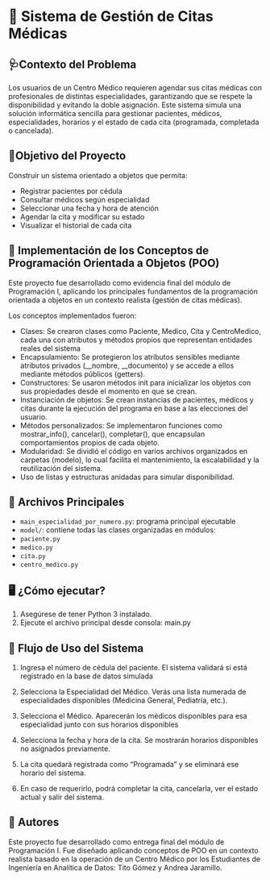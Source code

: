 # 📅 Sistema de Gestión de Citas Médicas 

## 🩺Contexto del Problema

Los usuarios de un Centro Médico requieren agendar sus citas médicas con profesionales de distintas especialidades, garantizando que se respete la disponibilidad y evitando la doble asignación. Este sistema simula una solución informática sencilla para gestionar pacientes, médicos, especialidades, horarios y el estado de cada cita (programada, completada o cancelada).

## 🎯Objetivo del Proyecto

Construir un sistema orientado a objetos que permita:

- Registrar pacientes por cédula
- Consultar médicos según especialidad
- Seleccionar una fecha y hora de atención
- Agendar la cita y modificar su estado
- Visualizar el historial de cada cita

## 🧠 Implementación de los Conceptos de Programación Orientada a Objetos (POO)
Este proyecto fue desarrollado como evidencia final del módulo de Programación I, aplicando los principales fundamentos de la programación orientada a objetos en un contexto realista (gestión de citas médicas).

Los conceptos implementados fueron:

- Clases: Se crearon clases como Paciente, Medico, Cita y CentroMedico, cada una con atributos y métodos propios que representan entidades reales del sistema
- Encapsulamiento: Se protegieron los atributos sensibles mediante atributos privados (__nombre, __documento) y se accede a ellos mediante métodos públicos (getters).
- Constructores: Se usaron métodos init para inicializar los objetos con sus propiedades desde el momento en que se crean.
- Instanciación de objetos: Se crean instancias de pacientes, médicos y citas durante la ejecución del programa en base a las elecciones del usuario.
- Métodos personalizados: Se implementaron funciones como mostrar_info(), cancelar(), completar(), que encapsulan comportamientos propios de cada objeto.
- Modularidad: Se dividió el código en varios archivos organizados en carpetas (modelo), lo cual facilita el mantenimiento, la escalabilidad y la reutilización del sistema.
- Uso de listas y estructuras anidadas para simular disponibilidad.

## 📁 Archivos Principales

- `main_especialidad_por_numero.py`: programa principal ejecutable
- `model/`: contiene todas las clases organizadas en módulos:
- `paciente.py`
- `medico.py`
- `cita.py`
- `centro_medico.py`

## 🖥️ ¿Cómo ejecutar?

1. Asegúrese de tener Python 3 instalado.
2. Ejecute el archivo principal desde consola: main.py

## 🧭 Flujo de Uso del Sistema

1. Ingresa el número de cédula del paciente.
El sistema validará si está registrado en la base de datos simulada

2. Selecciona la Especialidad del Médico.
Verás una lista numerada de especialidades disponibles (Medicina General, Pediatría, etc.).

3. Selecciona el Médico.
Aparecerán los médicos disponibles para esa especialidad junto con sus horarios disponibles

4. Selecciona la fecha y hora de la cita.
Se mostrarán horarios disponibles no asignados previamente.

5. La cita quedará registrada como “Programada” y se eliminará ese horario del sistema.
   
6. En caso de requerirlo, podrá completar la cita, cancelarla, ver el estado actual y salir del sistema.

## 👥 Autores

Este proyecto fue desarrollado como entrega final del módulo de Programación I. Fue diseñado aplicando conceptos de POO en un contexto realista basado en la operación de un Centro Médico por los Estudiantes de Ingeniería en Analítica de Datos: Tito Gómez y Andrea Jaramillo.






